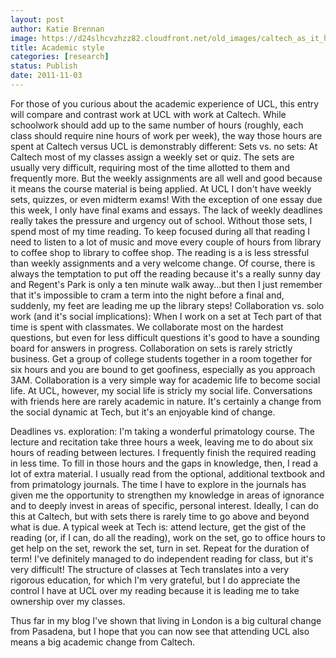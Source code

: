 ```yaml
---
layout: post
author: Katie Brennan
image: https://d24slhcvzhzz82.cloudfront.net/old_images/caltech_as_it_happens/6a0105349b8251970b0162fc13fdd5970d.jpg
title: Academic style
categories: [research]
status: Publish
date: 2011-11-03
---
```



For those of you curious about the academic experience of UCL, this entry will compare and contrast work at UCL with work at Caltech. While schoolwork should add up to the same number of hours (roughly, each class should require nine hours of work per week), the way those hours are spent at Caltech versus UCL is demonstrably different:
Sets vs. no sets:
At Caltech most of my classes assign a weekly set or quiz. The sets are usually very difficult, requiring most of the time allotted to them and frequently more. But the weekly assignments are all well and good because it means the course material is being applied. At UCL I don't have weekly sets, quizzes, or even midterm exams! With the exception of one essay due this week, I only have final exams and essays. The lack of weekly deadlines really takes the pressure and urgency out of school. Without those sets, I spend most of my time reading. To keep focused during all that reading I need to listen to a lot of music and move every couple of hours from library to coffee shop to library to coffee shop. The reading is a is less stressful than weekly assignments and a very welcome change. Of course, there is always the temptation to put off the reading because it's a really sunny day and Regent's Park is only a ten minute walk away...but then I just remember that it's impossible to cram a term into the night before a final and, suddenly, my feet are leading me up the library steps!
Collaboration vs. solo work (and it's social implications):
When I work on a set at Tech part of that time is spent with classmates. We collaborate most on the hardest questions, but even for less difficult questions it's good to have a sounding board for answers in progress. Collaboration on sets is rarely strictly business. Get a group of college students together in a room together for six hours and you are bound to get goofiness, especially as you approach 3AM. Collaboration is a very simple way for academic life to become social life. At UCL, however, my social life is stricly my social life. Conversations with friends here are rarely academic in nature. It's certainly a change from the social dynamic at Tech, but it's an enjoyable kind of change.

Deadlines vs. exploration:
I'm taking a wonderful primatology course. The lecture and recitation take three hours a week, leaving me to do about six hours of reading between lectures. I frequently finish the required reading in less time. To fill in those hours and the gaps in knowledge, then, I read a lot of extra material. I usually read from the optional, additional textbook and from primatology journals. The time I have to explore in the journals has given me the opportunity to strengthen my knowledge in areas of ignorance and to deeply invest in areas of specific, personal interest. Ideally, I can do this at Caltech, but with sets there is rarely time to go above and beyond what is due. A typical week at Tech is: attend lecture, get the gist of the reading (or, if I can, do all the reading), work on the set, go to office hours to get help on the set, rework the set, turn in set. Repeat for the duration of term! I've definitely managed to do independent reading for class, but it's very difficult! The structure of classes at Tech translates into a very rigorous education, for which I'm very grateful, but I do appreciate the control I have at UCL over my reading because it is leading me to take ownership over my classes.

Thus far in my blog I've shown that living in London is a big cultural change from Pasadena, but I hope that you can now see that attending UCL also means a big academic change from Caltech.

